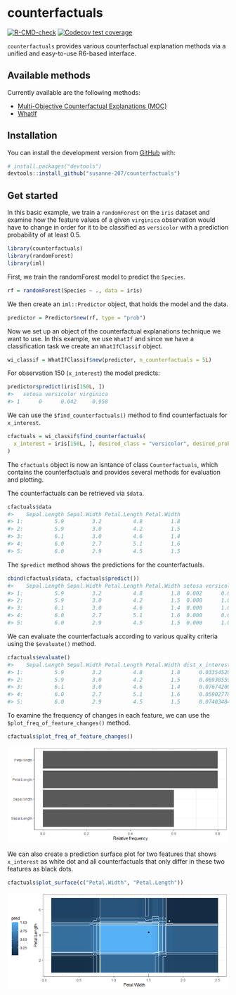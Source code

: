 
<!-- README.md is generated from README.Rmd. Please edit that file -->

# counterfactuals

<!-- badges: start -->

[![R-CMD-check](https://github.com/susanne-207/counterfactuals/workflows/R-CMD-check/badge.svg)](https://github.com/susanne-207/counterfactuals/actions)
[![Codecov test
coverage](https://codecov.io/gh/susanne-207/counterfactuals/branch/main/graph/badge.svg)](https://codecov.io/gh/susanne-207/counterfactuals?branch=main)
<!-- badges: end -->

`counterfactuals` provides various counterfactual explanation methods
via a unified and easy-to-use R6-based interface.

## Available methods

Currently available are the following methods:

-   [Multi-Objective Counterfactual Explanations
    (MOC)](https://arxiv.org/abs/2004.11165)
-   [WhatIf](https://arxiv.org/abs/1907.04135)

## Installation

You can install the development version from
[GitHub](https://github.com/) with:

``` r
# install.packages("devtools")
devtools::install_github("susanne-207/counterfactuals")
```

## Get started

In this basic example, we train a `randomForest` on the `iris` dataset
and examine how the feature values of a given `virginica` observation
would have to change in order for it to be classified as `versicolor`
with a prediction probability of at least 0.5.

``` r
library(counterfactuals)
library(randomForest)
library(iml)
```

First, we train the randomForest model to predict the `Species`.

``` r
rf = randomForest(Species ~ ., data = iris)
```

We then create an `iml::Predictor` object, that holds the model and the
data.

``` r
predictor = Predictor$new(rf, type = "prob")
```

Now we set up an object of the counterfactual explanations technique we
want to use. In this example, we use `WhatIf` and since we have a
classification task we create an `WhatIfClassif` object.

``` r
wi_classif = WhatIfClassif$new(predictor, n_counterfactuals = 5L)
```

For observation 150 (`x_interest`) the model predicts:

``` r
predictor$predict(iris[150L, ])
#>   setosa versicolor virginica
#> 1      0      0.042     0.958
```

We can use the `$find_counterfactuals()` method to find counterfactuals
for `x_interest`.

``` r
cfactuals = wi_classif$find_counterfactuals(
  x_interest = iris[150L, ], desired_class = "versicolor", desired_prob = c(0.5, 1)
)
```

The `cfactuals` object is now an isntance of class `Counterfactuals`,
which contains the counterfactuals and provides several methods for
evaluation and plotting.

The counterfactuals can be retrieved via `$data`.

``` r
cfactuals$data
#>    Sepal.Length Sepal.Width Petal.Length Petal.Width
#> 1:          5.9         3.2          4.8         1.8
#> 2:          5.9         3.0          4.2         1.5
#> 3:          6.1         3.0          4.6         1.4
#> 4:          6.0         2.7          5.1         1.6
#> 5:          6.0         2.9          4.5         1.5
```

The `$predict` method shows the predictions for the counterfactuals.

``` r
cbind(cfactuals$data, cfactuals$predict())
#>    Sepal.Length Sepal.Width Petal.Length Petal.Width setosa versicolor virginica
#> 1:          5.9         3.2          4.8         1.8  0.002      0.630     0.368
#> 2:          5.9         3.0          4.2         1.5  0.000      1.000     0.000
#> 3:          6.1         3.0          4.6         1.4  0.000      1.000     0.000
#> 4:          6.0         2.7          5.1         1.6  0.000      0.666     0.334
#> 5:          6.0         2.9          4.5         1.5  0.000      1.000     0.000
```

We can evaluate the counterfactuals according to various quality
criteria using the `$evaluate()` method.

``` r
cfactuals$evaluate()
#>    Sepal.Length Sepal.Width Petal.Length Petal.Width dist_x_interest nr_changed dist_target
#> 1:          5.9         3.2          4.8         1.8      0.03354520          2           0
#> 2:          5.9         3.0          4.2         1.5      0.06938559          2           0
#> 3:          6.1         3.0          4.6         1.4      0.07674200          3           0
#> 4:          6.0         2.7          5.1         1.6      0.05902778          3           0
#> 5:          6.0         2.9          4.5         1.5      0.07403484          4           0
```

To examine the frequency of changes in each feature, we can use the
`$plot_freq_of_feature_changes()` method.

``` r
cfactuals$plot_freq_of_feature_changes()
```

![](man/figures/README-unnamed-chunk-10-1.png)<!-- -->

We can also create a prediction surface plot for two features that shows
`x_interest` as white dot and all counterfactuals that only differ in
these two features as black dots.

``` r
cfactuals$plot_surface(c("Petal.Width", "Petal.Length"))
```

![](man/figures/README-unnamed-chunk-11-1.png)<!-- -->
